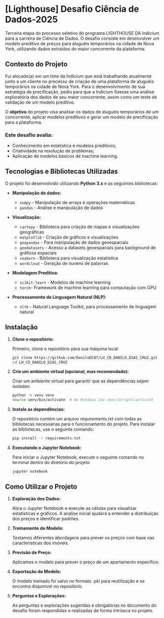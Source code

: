# [Lighthouse] Desafio Ciência de Dados-2025

Terceira etapa do processo seletivo do programa LIGHTHOUSE DA Indicium para a carreira de Ciência de Dados. O desafio consiste em desenvolver um modelo preditivo de preços para aluguéis temporários na cidade de Nova York, utilizando dados extraídos do maior concorrente da plataforma.

## Contexto do Projeto
Fui alocado(a) em um time da Indicium que está trabalhando atualmente junto a um cliente no processo de criação de uma plataforma de aluguéis temporários na cidade de Nova York. Para o desenvolvimento de sua estratégia de precificação, pediu para que a Indicium fizesse uma análise exploratória dos dados de seu maior concorrente, assim como um teste de validação de um modelo preditivo.

O **objetivo** do projeto visa analisar os dados de aluguéis temporários de um concorrente, aplicar modelos preditivos e gerar um modelo de precificação para a plataforma.

### Este desafio avalia:

- Conhecimento em estatística e modelos preditivos;
- Criatividade na resolução de problemas;
- Aplicação de modelos básicos de machine learning.


## Tecnologias e Bibliotecas Utilizadas

O projeto foi desenvolvido utilizando **Python 3.x** e as seguintes bibliotecas:
  - **Manipulação de dados:**
      - `numpy` - Manipulação de arrays e operações matemáticas
      - `pandas` - Análise e manipulação de dados
      
  - **Visualização:**
      - `cartopy` - Biblioteca para criação de mapas e visualizações geográficas
      - `matplotlib` - Criação de gráficos e visualizações
      - `geopandas` - Para manipulação de dados geoespaciais
      - `geodatasets` - Acesso a datasets geoespaciais para background de gráficos espaciais
      - `seaborn` - Biblioteca para visualização estatística
      - `wordcloud` - Geração de nuvens de palavras
        
  - **Modelagem Preditiva:**
      - `scikit-learn` - Modelos de machine learning
      - `torch`- Framework de machine learning para computação com GPU
  
  - **Processamento de Linguagem Natural (NLP):**
      - `nltk` - Natural Language Toolkit, para processamento de linguagem natural


## Instalação

1. **Clone o repositório:**

   Primeiro, clone o repositório para sua máquina local:
   ```bash
   git clone https://github.com/DaniloDC07/LH_CD_DANILO_DIAS_CRUZ.git
   cd LH_CD_DANILO_DIAS_CRUZ 
   ```

2. **Crie um ambiente virtual (opcional, mas recomendado):**

   Criar um ambiente virtual para garantir que as dependências sejam isoladas:
    ```bash
    python -m venv venv
    source venv/bin/activate  # No Windows use venv\Scripts\activate
    ```

3. **Instale as dependências:**
   
    O repositório contém um arquivo *requirements.txt* com todas as bibliotecas necessárias para o funcionamento do projeto.
    Para instalar as bibliotecas, use o seguinte comando:
    ```bash
    pip install -r requirements.txt
    ```

4. **Executando o Jupyter Notebook:**

   Para iniciar o Jupyter Notebook, execute o seguinte comando no terminal dentro do diretório do projeto
    ```bash
    jupyter notebook
    ```

## Como Utilizar o Projeto

1. **Exploração dos Dados:**
   
    Abra o Jupyter Notebook e execute as células para visualizar estatísticas e gráficos.
    A análise inicial ajudará a entender a distribuição dos preços e identificar padrões.

2. **Treinamento do Modelo:**

    Testamos diferentes abordagens para prever os preços com base nas características dos imóveis.

3. **Previsão de Preço:**

    Aplicamos o modelo para prever o preço de um apartamento específico.
  
4. **Exportação do Modelo:**

    O modelo treinado foi salvo no formato .pkl para reutilização e se encontra disponivel no repositório.

5. **Perguntas e Explorações:**

    As perguntas e explorações sugeridas e obrigatórias no documento do desafio foram respondidas e realizadas de forma intriseca no projeto.
